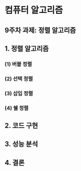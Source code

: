# 컴퓨터 알고리즘

## 9주차 과제: 정렬 알고리즘 

## 1. 정렬 알고리즘 

### (1) 버블 정렬

### (2) 선택 정렬

### (3) 삽입 정렬 

### (4) 쉘 정렬

## 2. 코드 구현

## 3. 성능 분석

## 4. 결론
